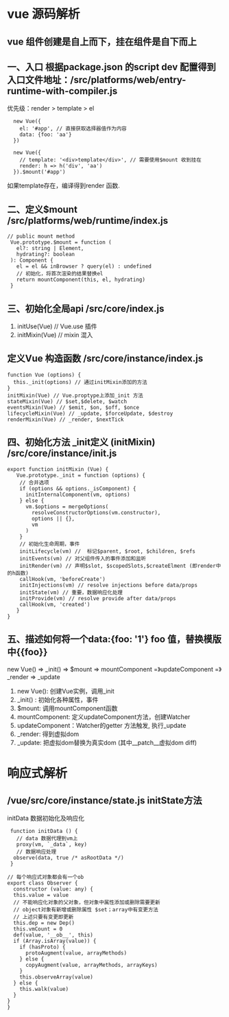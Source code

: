 # vue 源码解析

## vue 组件创建是自上而下，挂在组件是自下而上

## 一、入口 根据package.json 的script dev 配置得到入口文件地址：/src/platforms/web/entry-runtime-with-compiler.js

   优先级：render > template > el
   ```
     new Vue({
       el: '#app', // 直接获取选择器值作为内容
       data: {foo: 'aa'}
     })
   ```
   ```
     new Vue({
       // template: '<div>template</div>', // 需要使用$mount 收到挂在
       render: h => h('div', 'aa')
     }).$mount('#app')
   ```
   如果template存在，编译得到render 函数.

   ## 二、定义$mount /src/platforms/web/runtime/index.js

   ```
   // public mount method
    Vue.prototype.$mount = function (
      el?: string | Element,
      hydrating?: boolean
    ): Component {
      el = el && inBrowser ? query(el) : undefined
      // 初始化，将首次渲染的结果替换el
      return mountComponent(this, el, hydrating)
    }
   ```

   ## 三、初始化全局api /src/core/index.js

  1. initUse(Vue) // Vue.use 插件
  2. initMixin(Vue) // mixin 混入

  ## 定义Vue 构造函数 /src/core/instance/index.js

  ```
  function Vue (options) {
    this._init(options) // 通过initMixin添加的方法
  }
  initMixin(Vue) // Vue.proptype上添加_init 方法
  stateMixin(Vue) // $set,$delete, $watch
  eventsMixin(Vue) // $emit, $on, $off, $once
  lifecycleMixin(Vue) // _update, $forceUpdate, $destroy
  renderMixin(Vue) // _render, $nextTick
  ```

  ## 四、初始化方法 _init定义 (initMixin) /src/core/instance/init.js

  ```
  export function initMixin (Vue) {
     Vue.prototype._init = function (options) {
      // 合并选项
      if (options && options._isComponent) {
        initInternalComponent(vm, options)
      } else {
        vm.$options = mergeOptions(
          resolveConstructorOptions(vm.constructor),
          options || {},
          vm
        )
      }
      // 初始化生命周期，事件
      initLifecycle(vm) //  标记$parent, $root, $children, $refs
      initEvents(vm) // 对父组件传入的事件添加和监听
      initRender(vm) // 声明$slot, $scopedSlots,$createElment (即render中的h函数)
      callHook(vm, 'beforeCreate')
      initInjections(vm) // resolve injections before data/props
      initState(vm) // 重要，数据响应化处理
      initProvide(vm) // resolve provide after data/props
      callHook(vm, 'created')
     }
  }
  ```
  ## 五、描述如何将一个data:{foo: '1'} foo 值，替换模版中{{foo}}
  new Vue() => _init() => $mount => mountComponent =》updateComponent =》 _render => _update


  1. new Vue(): 创建Vue实例，调用_init
  2. _init() : 初始化各种属性，事件
  3. $mount: 调用mountComponent函数
  4. mountComponent: 定义updateComponent方法，创建Watcher
  5. updateComponent：Watcher的getter 方法触发, 执行_update
  6. _render: 得到虚拟dom
  7. _update: 把虚拟dom替换为真实dom (其中__patch__虚拟dom diff)



  # 响应式解析

  ## /vue/src/core/instance/state.js  initState方法
  initData 数据初始化及响应化
  ```
   function initData () {
     // data 数据代理到vm上
     proxy(vm, `_data`, key)
     // 数据响应处理
    observe(data, true /* asRootData */)
   }
  ```

  ```
  // 每个响应式对象都会有一个ob
  export class Observer {
    constructor (value: any) {
    this.value = value
    // 不能响应化对象的父对象，但对象中属性添加或删除需要更新
    // object对象有新增或删除属性 $set；array中有变更方法
    // 上述只要有变更即更新
    this.dep = new Dep()
    this.vmCount = 0
    def(value, '__ob__', this)
    if (Array.isArray(value)) {
      if (hasProto) {
        protoAugment(value, arrayMethods)
      } else {
        copyAugment(value, arrayMethods, arrayKeys)
      }
      this.observeArray(value)
    } else {
      this.walk(value)
    }
  }
  }
  ```

